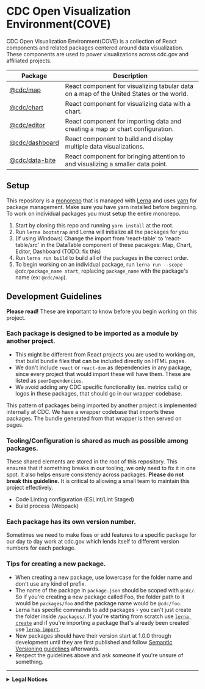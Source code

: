 # CDC Open Visualization Environment(COVE)

CDC Open Visualization Environment(COVE) is a collection of React components and related packages centered around data visualization. These components are used to power visualizations across cdc.gov and affiliated projects.

| Package | Description |
| --- | ----------- |
| [@cdc/map](https://github.com/CDCgov/cdc-open-viz/tree/main/packages/map) | React component for visualizing tabular data on a map of the United States or the world. |
| [@cdc/chart](https://github.com/CDCgov/cdc-open-viz/tree/main/packages/chart) | React component for visualizing data with a chart. |
| [@cdc/editor](https://github.com/CDCgov/cdc-open-viz/tree/main/packages/editor) | React component for importing data and creating a map or chart configuration. |
| [@cdc/dashboard](https://github.com/CDCgov/cdc-open-viz/tree/main/packages/dashboard) | React component to build and display multiple data visualizations. |
| [@cdc/data-bite](https://github.com/CDCgov/cdc-open-viz/tree/main/packages/data-bite) | React component for bringing attention to and visualizing a smaller data point. |

## Setup <a name="setup"></a>

This repository is a [monorepo](https://en.wikipedia.org/wiki/Monorepo) that is managed with [Lerna](https://github.com/lerna/lerna#readme) and uses [yarn](https://yarnpkg.com/) for package management. Make sure you have yarn installed before beginning. To work on individual packages you must setup the entire monorepo.

1. Start by cloning this repo and running `yarn install` at the root. 
2. Run `lerna bootstrap` and Lerna will initialize all the packages for you.
3. (If using Windows) Change the import from 'react-table' to 'react-table/src' in the DataTable component of these pacakges: Map, Chart, Editor, Dashboard (TODO: fix this)
4. Run `lerna run build` to build all of the packages in the correct order.
5. To begin working on an individual package, run `lerna run --scope @cdc/package_name start`, replacing `package_name` with the package's name (ex: `@cdc/map`).

## Development Guidelines

**Please read!** These are important to know before you begin working on this project.

### Each package is designed to be imported as a module by another project.
  * This might be different from React projects you are used to working on, that build bundle files that can be included directly on HTML pages.
  * We don't include `react` or `react-dom` as dependencies in any package, since every project that would import these will have them. These are listed as `peerDependencies`.
  * We avoid adding any CDC specific functionality (ex. metrics calls) or logos in these packages, that should go in our wrapper codebase.

This pattern of packages being imported by another project is implemented internally at CDC. We have a wrapper codebase that imports these packages. The bundle generated from that wrapper is then served on pages.

### Tooling/Configuration is shared as much as possible among packages.
These shared elements are stored in the root of this repository. This ensures that if something breaks in our tooling, we only need to fix it in one spot. It also helps ensure consistency across packages. **Please do not break this guideline.** It is critical to allowing a small team to maintain this project effectively.

  * Code Linting configuration (ESLint/Lint Staged)
  * Build process (Webpack)

### Each package has its own version number.

Sometimes we need to make fixes or add features to a specific package for our day to day work at cdc.gov which lends itself to different version numbers for each package.

### Tips for creating a new package.
  * When creating a new package, use lowercase for the folder name and don't use any kind of prefix.
  * The name of the package in `package.json` should be scoped with `@cdc/`. So if you're creating a new package called Foo, the folder path to it would be `packages/foo` and the package name would be `@cdc/foo`.
  * Lerna has specific commands to add packages - you can't just create the folder inside `/packages/`. If you're starting from scratch use [`lerna create`](https://www.npmjs.com/package/@lerna/create) and if you're importing a package that's already been created use [`lerna import`](https://www.npmjs.com/package/@lerna/import).
  * New packages should have their version start at 1.0.0 through development until they are first published and follow [Semantic Versioning guidelines](https://docs.npmjs.com/about-semantic-versioning) afterwards.
  * Respect the guidelines above and ask someone if you're unsure of something.
----
<details>
  <summary><strong>Legal Notices</strong></summary>

#### License

The repository utilizes code licensed under the terms of the Apache Software License and therefore is licensed under ASL v2 or later.

This source code in this repository is free: you can redistribute it and/or modify it under the terms of the Apache Software License version 2, or (at your option) any later version.

This source code in this repository is distributed in the hope that it will be useful, but WITHOUT ANY WARRANTY; without even the implied warranty of MERCHANTABILITY or FITNESS FOR A PARTICULAR PURPOSE. See the Apache Software License for more details.

The source code forked from other open source projects will inherit its license.

#### Attribution

Some icons used by this project are from [Font Awesome](https://fontawesome.com/).

#### Public Domain

This repository constitutes a work of the United States Government and is not subject to domestic copyright protection under 17 USC § 105. This repository is in the public domain within the United States, and copyright and related rights in the work worldwide are waived through the [CC0 1.0 Universal public domain dedication](https://creativecommons.org/publicdomain/zero/1.0/). All contributions to this repository will be released under the CC0 dedication. By submitting a pull request you are agreeing to comply with this waiver of copyright interest.

#### Records Management

This repository is not a source of government records, but is a copy to increase collaboration and collaborative potential. All government records will be published through the [CDC web site](https://www.cdc.gov/).

#### Privacy

This repository contains only non-sensitive, publicly available data and information. All material and community participation is covered by the [Disclaimer](https://github.com/CDCgov/template/blob/master/DISCLAIMER.md) and [Code of Conduct](https://github.com/CDCgov/template/blob/master/code-of-conduct.md). For more information about CDC's privacy policy, please visit http://www.cdc.gov/other/privacy.html.
</details>
